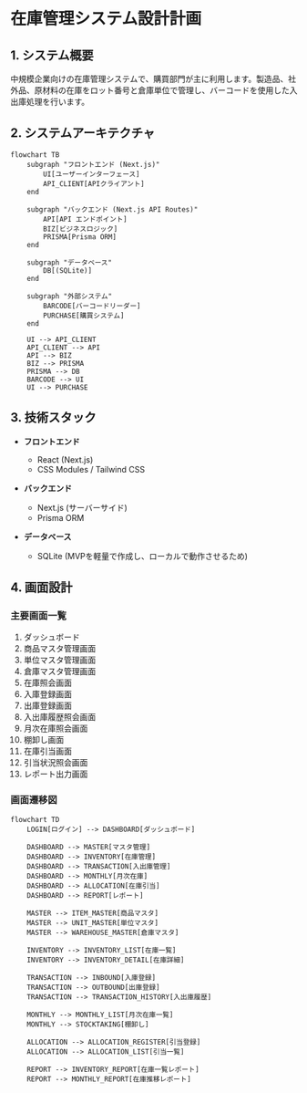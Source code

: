 # 在庫管理システム設計計画

## 1. システム概要

中規模企業向けの在庫管理システムで、購買部門が主に利用します。製造品、社外品、原材料の在庫をロット番号と倉庫単位で管理し、バーコードを使用した入出庫処理を行います。

## 2. システムアーキテクチャ

```mermaid
flowchart TB
    subgraph "フロントエンド (Next.js)"
        UI[ユーザーインターフェース]
        API_CLIENT[APIクライアント]
    end

    subgraph "バックエンド (Next.js API Routes)"
        API[API エンドポイント]
        BIZ[ビジネスロジック]
        PRISMA[Prisma ORM]
    end

    subgraph "データベース"
        DB[(SQLite)]
    end

    subgraph "外部システム"
        BARCODE[バーコードリーダー]
        PURCHASE[購買システム]
    end

    UI --> API_CLIENT
    API_CLIENT --> API
    API --> BIZ
    BIZ --> PRISMA
    PRISMA --> DB
    BARCODE --> UI
    UI --> PURCHASE
```

## 3. 技術スタック

- **フロントエンド**
  - React (Next.js)
  - CSS Modules / Tailwind CSS

- **バックエンド**
  - Next.js (サーバーサイド)
  - Prisma ORM

- **データベース**
  - SQLite (MVPを軽量で作成し、ローカルで動作させるため)

## 4. 画面設計

### 主要画面一覧
1. ダッシュボード
2. 商品マスタ管理画面
3. 単位マスタ管理画面
4. 倉庫マスタ管理画面
5. 在庫照会画面
6. 入庫登録画面
7. 出庫登録画面
8. 入出庫履歴照会画面
9. 月次在庫照会画面
10. 棚卸し画面
11. 在庫引当画面
12. 引当状況照会画面
13. レポート出力画面

### 画面遷移図

```mermaid
flowchart TD
    LOGIN[ログイン] --> DASHBOARD[ダッシュボード]

    DASHBOARD --> MASTER[マスタ管理]
    DASHBOARD --> INVENTORY[在庫管理]
    DASHBOARD --> TRANSACTION[入出庫管理]
    DASHBOARD --> MONTHLY[月次在庫]
    DASHBOARD --> ALLOCATION[在庫引当]
    DASHBOARD --> REPORT[レポート]

    MASTER --> ITEM_MASTER[商品マスタ]
    MASTER --> UNIT_MASTER[単位マスタ]
    MASTER --> WAREHOUSE_MASTER[倉庫マスタ]

    INVENTORY --> INVENTORY_LIST[在庫一覧]
    INVENTORY --> INVENTORY_DETAIL[在庫詳細]

    TRANSACTION --> INBOUND[入庫登録]
    TRANSACTION --> OUTBOUND[出庫登録]
    TRANSACTION --> TRANSACTION_HISTORY[入出庫履歴]

    MONTHLY --> MONTHLY_LIST[月次在庫一覧]
    MONTHLY --> STOCKTAKING[棚卸し]

    ALLOCATION --> ALLOCATION_REGISTER[引当登録]
    ALLOCATION --> ALLOCATION_LIST[引当一覧]

    REPORT --> INVENTORY_REPORT[在庫一覧レポート]
    REPORT --> MONTHLY_REPORT[在庫推移レポート]